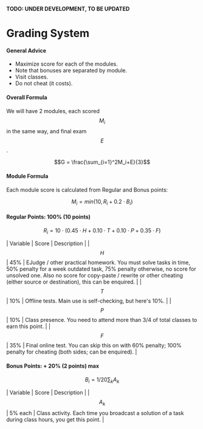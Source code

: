 <!---
The JavaScript code below is needed to suppport rendering of TeX formulas in GitHub Pages.

See this for kramdown:
https://mikelove.wordpress.com/2015/07/01/how-to-use-latex-math-in-rmd-to-display-properly-on-github-pages/
https://varunagrawal.github.io/2018/03/27/latex
https://stackoverflow.com/questions/26275645/how-to-support-latex-in-github-pages

This is a guideline to render formulas:
https://coderoad.ru/49970549/Проблема-рендеринга-некоторого-синтаксиса-latex-в-MathJax-с-Jekyll-на-github
-->
<script type="text/javascript" async
  src="https://cdnjs.cloudflare.com/ajax/libs/mathjax/2.7.5/MathJax.js?config=TeX-AMS-MML_HTMLorMML">
  MathJax.Hub.Config({
    tex2jax: {
      inlineMath: [['$$','$$'], ['\\(','\\)']],
      processEscapes: true
    }
  });
</script>

__TODO: UNDER DEVELOPMENT, TO BE UPDATED__
 
<!--- The present text is copied from https://uneex.ru/HSE/RatingFormula -->

# Grading System

#### General Advice

 * Maximize score for each of the modules.
 * Note that bonuses are separated by module.
 * Visit classes.
 * Do not cheat (it costs).

#### Overall Formula

We will have 2 modules, each scored $$M_i$$ in the same way, and final exam $$E$$.

$$G = \frac{\sum_{i=1}^2M_i+E}{3}$$

#### Module Formula

Each module score is calculated from Regular and Bonus points:

$$M_i = min(10, R_i + 0.2\cdot B_i)$$

#### Regular Points: 100% (10 points)

$$R_i = 10\cdot (0.45\cdot H + 0.10\cdot T + 0.10\cdot P + 0.35\cdot F)$$

| Variable | Score | Description |
| $$H$$    | 45%   | EJudge / other practical homework. You must solve tasks in time, 50% penalty for a week outdated task, 75% penalty otherwise, no score for unsolved one. Also no score for copy-paste / rewrite or other cheating (either source or destination), this can be enquired. |
| $$T$$    | 10%   | Offline tests. Main use is self-checking, but here's 10%. |
| $$P$$    | 10%   | Class presence. You need to attend more than 3/4 of total classes to earn this point. |
| $$F$$    | 35%   | Final online test. You can skip this on with 60% penalty; 100% penalty for cheating (both sides; can be enquired). |

#### Bonus Points: + 20% (2 points) max

$$B_i = 1/20\sum_k A_k$$

| Variable | Score   | Description |
| $$A_k$$  | 5% each | Class activity. Each time you broadcast a solution of a task during class hours, you get this point. |
